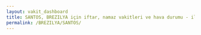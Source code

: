 ```yaml
---
layout: vakit_dashboard
title: SANTOS, BREZILYA için iftar, namaz vakitleri ve hava durumu - ilçe/eyalet seç
permalink: /BREZILYA/SANTOS/
---
```


<script type="text/javascript">
  var GLOBAL_COUNTRY = 'BREZILYA';
  var GLOBAL_CITY = 'SANTOS';
  var GLOBAL_STATE = '';
  var lat = 72;
  var lon = 21;
</script>
